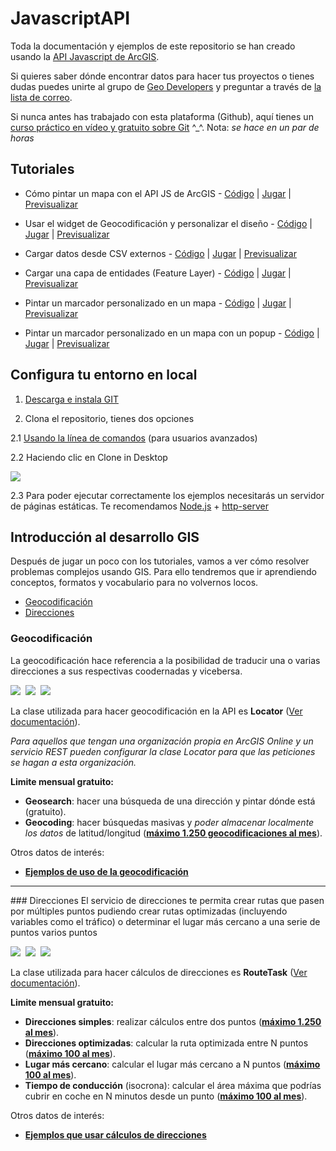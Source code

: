 JavascriptAPI
=============

Toda la documentación y ejemplos de este repositorio se han creado usando la [API Javascript de ArcGIS](https://developers.arcgis.com/javascript/).

Si quieres saber dónde encontrar datos para hacer tus proyectos o tienes dudas puedes unirte al grupo de [Geo Developers](http://meetup.com/Geo-Developers/) y preguntar a través de [la lista de correo](http://www.meetup.com/Geo-Developers/messages/archive/).

Si nunca antes has trabajado con esta plataforma (Github), aquí tienes un [curso práctico en vídeo y gratuito sobre Git](https://www.codeschool.com/courses/try-git) ^_^. Nota: *se hace en un par de horas*

Tutoriales
---------------

* Cómo pintar un mapa con el API JS de ArcGIS -
[Código](http://bit.ly/Qn55l8) |
[Jugar](http://jsbin.com/rudeq/1/edit) |
[Previsualizar](http://esri-es.github.io/JavascriptAPI/src/tutoriales/tutorial_1.html)

* Usar el widget de Geocodificación y personalizar el diseño -
[Código](http://bit.ly/1hHmyk6) |
[Jugar](http://jsbin.com/saxino/2/edit) |
[Previsualizar](http://esri-es.github.io/JavascriptAPI/src/tutoriales/tutorial_2.html)

* Cargar datos desde CSV externos - 
[Código](http://bit.ly/1eu045l) |
[Jugar](http://jsbin.com/ruzeyuri/2/edit) |
[Previsualizar](http://esri-es.github.io/JavascriptAPI/src/tutoriales/tutorial_3.html)


* Cargar una capa de entidades (Feature Layer) - 
[Código](http://bit.ly/1hsSHHd) |
[Jugar](http://jsbin.com/hasota/1/edit) |
[Previsualizar](http://esri-es.github.io/JavascriptAPI/src/tutoriales/tutorial_4.html)

* Pintar un marcador personalizado en un mapa - 
[Código](https://github.com/esri-es/JavascriptAPI/blob/master/src/tutoriales/tutorial_5.html) |
[Jugar](http://jsbin.com/havuco/2/edit) |
[Previsualizar](http://esri-es.github.io/JavascriptAPI/src/tutoriales/tutorial_5.html)

* Pintar un marcador personalizado en un mapa con un popup - 
[Código](https://github.com/esri-es/JavascriptAPI/blob/master/src/tutoriales/tutorial_6.html) |
[Jugar](http://jsbin.com/habiha/3/edit) |
[Previsualizar](http://esri-es.github.io/JavascriptAPI/src/tutoriales/tutorial_6.html)

Configura tu entorno en local
---------------

1. [Descarga e instala GIT](http://git-scm.com/downloads)

2. Clona el repositorio, tienes dos opciones

  2.1 [Usando la línea de comandos](http://git-scm.com/book/en/Git-Basics-Getting-a-Git-Repository) (para usuarios avanzados)

  2.2 Haciendo clic en Clone in Desktop

  <img src="https://github-images.s3.amazonaws.com/help/repository/remotes-url.png">

  2.3 Para poder ejecutar correctamente los ejemplos necesitarás un servidor de páginas estáticas. Te recomendamos [Node.js](http://nodejs.org/) + [http-server](https://www.npmjs.org/package/http-server)

Introducción al desarrollo GIS
---------------
Después de jugar un poco con los tutoriales, vamos a ver cómo resolver problemas complejos usando GIS. Para ello tendremos que ir aprendiendo conceptos, formatos y vocabulario para no volvernos locos.

* [Geocodificación](#geocodificacin)
* [Direcciones](#direcciones)

### Geocodificación
La geocodificación hace referencia a la posibilidad de traducir una o varias direcciones a sus respectivas coodernadas y vicebersa.

<img src="https://raw.githubusercontent.com/esri-es/JavascriptAPI/master/img/geocodificacion.png" />&nbsp;
<img src="https://raw.githubusercontent.com/esri-es/JavascriptAPI/master/img/geocoding.png" />&nbsp;
<img src="https://raw.githubusercontent.com/esri-es/JavascriptAPI/master/img/locator_suffix.png" />

La clase utilizada para hacer geocodificación en la API es **Locator** ([Ver documentación](http://bit.ly/RlGn5I)).

*Para aquellos que tengan una organización propia en ArcGIS Online y un servicio REST pueden configurar la clase Locator para que las peticiones se hagan a esta organización.*

**Limite mensual gratuito:**

* **Geosearch**: hacer una búsqueda de una dirección y pintar dónde está (gratuito).
* **Geocoding**: hacer búsquedas masivas y *poder almacenar localmente los datos* de latitud/longitud ([**máximo 1.250 geocodificaciones al mes**](http://bit.ly/1n8JESE)).

Otros datos de interés:

* [**Ejemplos de uso de la geocodificación**](http://bit.ly/1eqqbKs)

<hr class="clear:both">
### Direcciones
El servicio de direcciones te permita crear rutas que pasen por múltiples puntos pudiendo crear rutas optimizadas (incluyendo variables como el tráfico) o determinar el lugar más cercano a una serie de puntos varios puntos

<img src="https://raw.githubusercontent.com/esri-es/JavascriptAPI/master/img/mobile_findnearby.png" />&nbsp;
<img src="https://raw.githubusercontent.com/esri-es/JavascriptAPI/master/img/route_barriers.png" />&nbsp;
<img src="https://raw.githubusercontent.com/esri-es/JavascriptAPI/master/img/route_directions.png" />&nbsp;

La clase utilizada para hacer cálculos de direcciones es **RouteTask** ([Ver documentación](http://bit.ly/1kWUvzw)).

**Limite mensual gratuito:**

* **Direcciones simples**: realizar cálculos entre dos puntos ([**máximo 1.250 al mes**](http://bit.ly/1n8JESE)).
* **Direcciones optimizadas**: calcular la ruta optimizada entre N puntos ([**máximo 100 al mes**](http://bit.ly/1n8JESE)).
* **Lugar más cercano**: calcular el lugar más cercano a N puntos ([**máximo 100 al mes**](http://bit.ly/1n8JESE)).
* **Tiempo de conducción** (isocrona): calcular el área máxima que podrías cubrir en coche en N minutos desde un punto ([**máximo 100 al mes**](http://bit.ly/1n8JESE)).

Otros datos de interés:

* [**Ejemplos que usar cálculos de direcciones**](http://bit.ly/1m54Gl6)
